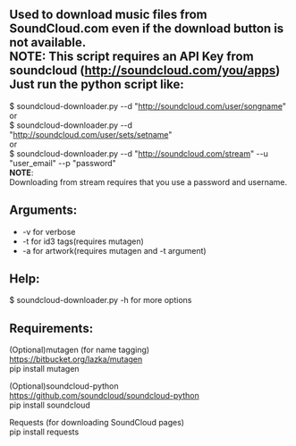 Used to download music files from SoundCloud.com even if the download button is not available.<br>
**NOTE**: This script requires an API Key from soundcloud (http://soundcloud.com/you/apps)
Just run the python script like:
------------
$ soundcloud-downloader.py --d "http://soundcloud.com/user/songname"  
or  
$ soundcloud-downloader.py --d "http://soundcloud.com/user/sets/setname"  
or  
$ soundcloud-downloader.py --d "http://soundcloud.com/stream" --u "user_email" --p "password"  
**NOTE**:<br>
Downloading from stream requires that you use a password and username.  

Arguments:
------------
*   -v for verbose
*   -t for id3 tags(requires mutagen)
*   -a for artwork(requires mutagen and -t argument)

Help:
------------
$ soundcloud-downloader.py -h for more options

Requirements:
------------
(Optional)mutagen (for name tagging)  
https://bitbucket.org/lazka/mutagen  
pip install mutagen  
  
(Optional)soundcloud-python  
https://github.com/soundcloud/soundcloud-python  
pip install soundcloud
  
Requests (for downloading SoundCloud pages)  
pip install requests  
